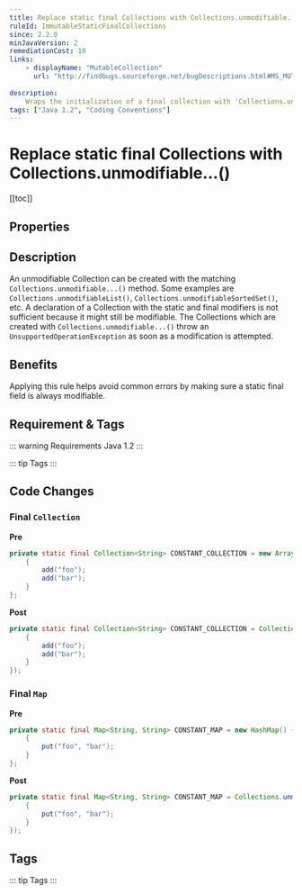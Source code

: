 ```yaml
---
title: Replace static final Collections with Collections.unmodifiable...()
ruleId: ImmutableStaticFinalCollections
since: 2.2.0
minJavaVersion: 2
remediationCost: 10
links:
    - displayName: "MutableCollection"
      url: "http://findbugs.sourceforge.net/bugDescriptions.html#MS_MUTABLE_COLLECTION"
    
description:
    Wraps the initialization of a final collection with 'Collections.unmodifiable...()'
tags: ["Java 1.2", "Coding Conventions"]
---
```


# Replace static final Collections with Collections.unmodifiable...()

[[toc]]

## Properties

<RuleProperties />


## Description

An unmodifiable Collection can be created with the matching `Collections.unmodifiable...()` method.
 Some examples are `Collections.unmodifiableList()`, `Collections.unmodifiableSortedSet()`, etc.
A declaration of a Collection with the static and final modifiers is not sufficient because it might still be
 modifiable.
The Collections which are created with `Collections.unmodifiable...()` throw an
 `UnsupportedOperationException` as soon as a modification is attempted.

## Benefits

Applying this rule helps avoid common errors by making sure a static final field is always modifiable.

## Requirement & Tags

::: warning Requirements
Java 1.2
:::

::: tip Tags
<TagLinks />
:::

## Code Changes

### Final `Collection`

__Pre__
```java
private static final Collection<String> CONSTANT_COLLECTION = new ArrayList<String>() {
    {
        add("foo");
        add("bar");
    }
};
```

__Post__
```java
private static final Collection<String> CONSTANT_COLLECTION = Collections.unmodifiableCollection(new ArrayList<String>() {
    {
        add("foo");
        add("bar");
    }
});
```

### Final `Map`
__Pre__
```java
private static final Map<String, String> CONSTANT_MAP = new HashMap() {
    {
        put("foo", "bar");
    }
};
```

__Post__
```java
private static final Map<String, String> CONSTANT_MAP = Collections.unmodifiableMap(new HashMap() {
    {
        put("foo", "bar");
    }
});
```

<VersionNotice />


## Tags

::: tip Tags
<TagLinks />
:::
